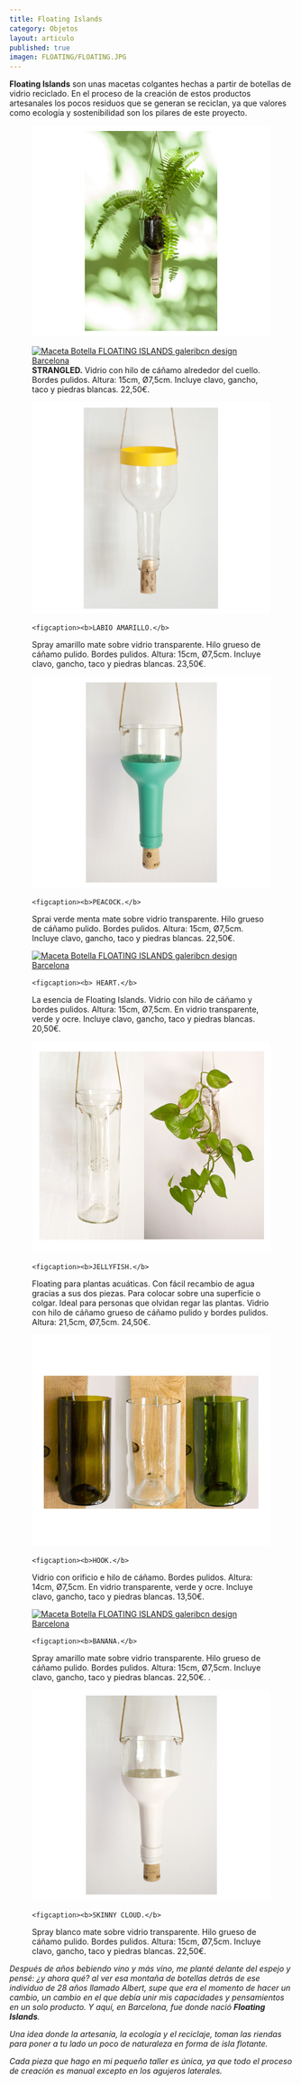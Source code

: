 ```yaml
---
title: Floating Islands
category: Objetos
layout: articulo
published: true
imagen: FLOATING/FLOATING.JPG
---
```



**Floating Islands** son unas macetas colgantes hechas a partir de botellas de vidrio reciclado. En el proceso de la creación de estos productos artesanales los pocos residuos que se generan se reciclan, ya que valores como ecología y sostenibilidad son los pilares de este proyecto. 

<figure>
	<a href="/images/FLOATING/strangled2.jpg"><img src="/images/FLOATING/strangled2.jpg" alt="image"></a>  
</figure>

<div class="figure-group">
<figure>
	<a href="/images/FLOATING/strangled.jpg"><img src="/images/FLOATING/ strangled.jpg" alt=" Maceta Botella FLOATING ISLANDS galeribcn design Barcelona"></a>
	<figcaption><b> STRANGLED.</b>
Vidrio con hilo de cáñamo alrededor del cuello. Bordes pulidos. Altura: 15cm, Ø7,5cm. Incluye clavo, gancho, taco y piedras blancas. 22,50€.
</figure>

<figure>
	<a href="/images/FLOATING/labioamarillo.jpg"><img src="/images/FLOATING/labioamarillo.jpg" alt="Maceta Botella FLOATING ISLANDS galeribcn design Barcelona"></a>

	<figcaption><b>LABIO AMARILLO.</b> 
Spray amarillo mate sobre vidrio transparente. Hilo grueso de cáñamo pulido. Bordes pulidos. Altura: 15cm, Ø7,5cm. Incluye clavo, gancho, taco y piedras blancas. 23,50€.</figcaption>
</figure>

<figure>
	<a href="/images/FLOATING/peacock.jpg"><img src="/images/FLOATING/peacock.jpg" alt="Maceta Botella FLOATING ISLANDS galeribcn design Barcelona"></a>

	<figcaption><b>PEACOCK.</b> 
Sprai verde menta mate sobre vidrio transparente. Hilo grueso de cáñamo pulido. Bordes pulidos. Altura: 15cm, Ø7,5cm. Incluye clavo, gancho, taco y piedras blancas. 22,50€.
</figcaption>
</figure>

<figure>
	<a href="/images/FLOATING/ HEART.jpg"><img src="/images/FLOATING/ HEART.jpg" alt="Maceta Botella FLOATING ISLANDS galeribcn design Barcelona"></a>

	<figcaption><b> HEART.</b> 
La esencia de Floating Islands. Vidrio con hilo de cáñamo y bordes pulidos. Altura: 15cm, Ø7,5cm. En vidrio transparente, verde y ocre. Incluye clavo, gancho, taco y piedras blancas. 20,50€.
</figcaption>
</figure>

<figure>
	<a href="/images/FLOATING/jellyfish.jpg"><img src="/images/FLOATING/jellyfish.jpg" alt="Maceta Botella FLOATING ISLANDS galeribcn design Barcelona"></a>

	<figcaption><b>JELLYFISH.</b> 
Floating para plantas acuáticas. Con fácil recambio de agua gracias a sus dos piezas. Para colocar sobre una superficie o colgar. Ideal para personas que olvidan regar las plantas.  Vidrio con hilo de cáñamo grueso de cáñamo pulido y bordes pulidos. Altura: 21,5cm, Ø7,5cm. 24,50€.
</figcaption>
</figure>

<figure>
	<a href="/images/FLOATING/hook.jpg"><img src="/images/FLOATING/hook.jpg" alt="Maceta Botella FLOATING ISLANDS galeribcn design Barcelona"></a>

	<figcaption><b>HOOK.</b> 
Vidrio con orificio e hilo de cáñamo. Bordes pulidos. Altura: 14cm, Ø7,5cm. En vidrio transparente, verde y ocre. Incluye clavo, gancho, taco y piedras blancas. 13,50€.</figcaption>
</figure>

<figure>
	<a href="/images/FLOATING/banana.jpg"><img src="/images/banana.jpg" alt="Maceta Botella FLOATING ISLANDS galeribcn design Barcelona"></a>

	<figcaption><b>BANANA.</b> 
Spray amarillo mate sobre vidrio transparente. Hilo grueso de cáñamo pulido. Bordes pulidos. Altura: 15cm, Ø7,5cm. Incluye clavo, gancho, taco y piedras blancas. 22,50€.</figcaption>
 .</figcaption>
</figure>

<figure>
	<a href="/images/FLOATING/skinnnycloud.jpg"><img src="/images/FLOATING/skinnnycloud.jpg" alt="Maceta Botella FLOATING ISLANDS galeribcn design Barcelona"></a>
	
	<figcaption><b>SKINNY CLOUD.</b> 
Spray blanco mate sobre vidrio transparente. Hilo grueso de cáñamo pulido. Bordes pulidos. Altura: 15cm, Ø7,5cm. Incluye clavo, gancho, taco y piedras blancas. 22,50€.</figcaption>
</figure>
</div>


_Después de años bebiendo vino y más vino, me planté delante del espejo y pensé: ¿y ahora qué? al ver esa montaña de botellas detrás de ese individuo de 28 años llamado Albert, supe que era el momento de hacer un cambio, un cambio en el que debía unir mis capacidades y pensamientos en un solo producto. Y aquí, en Barcelona, fue donde nació **Floating Islands**._

_Una idea donde la artesanía, la ecología y el reciclaje, toman las riendas para poner a tu lado un poco de naturaleza en forma de isla flotante._

_Cada pieza que hago en mi pequeño taller es única, ya que todo el proceso de creación es manual excepto en los agujeros laterales._
